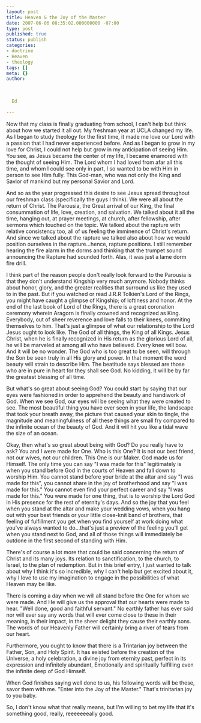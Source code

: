 ```yaml
---
layout: post
title: Heaven & the Joy of the Master
date: 2007-06-06 08:35:02.000000000 -07:00
type: post
published: true
status: publish
categories:
- doctrine
- Heaven
- theology
tags: []
meta: {}
author:
  
  
  
  Ed
  
---
```

<p>Now that my class is finally graduating from school, I can't help but think about how we started it all out.  My freshman year at UCLA changed my life.  As I began to study theology for the first time, it made me love our Lord with a passion that I had never experienced before.  And as I began to grow in my love for Christ, I could not help but grow in my anticipation of seeing Him.   You see, as Jesus became the center of my life, I became enamored with the thought of seeing Him.  The Lord whom I had loved from afar all this time, and whom I could see only in part, I so wanted to be with Him in person to see Him fully. This God-man, who was not only the King and Savior of mankind but my personal Savior and Lord.</p>
<p>And so as the year progressed this desire to see Jesus spread throughout our freshman class (specifically the guys I think).  We were all about the return of Christ.  The Parousia, the Great arrival of our King, the final consummation of life, love, creation, and salvation.  We talked about it all the time, hanging out, at prayer meetings, at church, after fellowship, after sermons which touched on the topic.  We talked about the rapture with relative consistency too, all of us feeling the imminence of Christ's return.  And since we talked about the rapture we talked also about how we would position ourselves in the rapture...hence, rapture positions.  I still remember hearing the fire alarm in the dorms and thinking that the trumpet sound announcing the Rapture had sounded forth.  Alas, it was just a lame dorm fire drill.</p>
<p>I think part of the reason people don't really look forward to the Parousia is that they don't understand Kingship very much anymore. Nobody thinks about honor, glory, and the greater realities that surround us like they used to in the past.  But if you watched or read J.R.R Tolkien's Lord of the Rings, you might have caught a glimpse of Kingship; of loftiness and honor.  At the end of the last book of Lord of the Rings, there is a great coronation ceremony wherein Aragorn is finally crowned and recognized as King.  Everybody, out of sheer reverence and love falls to their knees, commiting themselves to him.  That's just a glimpse of what our relationship to the Lord Jesus ought to look like.  The God of all things, the King of all Kings.  Jesus Christ, when he is finally recognized in His return as the glorious Lord of all, he will be marveled at among all who have believed.  Every knee will bow.  And it will be no wonder.  The God who is too great to be seen, will through the Son be seen truly in all His glory and power.  In that moment the word beauty will strain to describe Him.  The beatitude says blessed are those who are in pure in heart for they shall see God.  No kidding, it will be by far the greatest blessing of all time.</p>
<p>But what's so great about seeing God?  You could start by saying that our eyes were fashioned in order to apprehend the beauty and handiwork of God.  When we see God, our eyes will be seeing what they were created to see.  The most beautiful thing you have ever seen in your life, the landscape that took your breath away, the picture that caused your skin to tingle, the magnitude and meaningfulness of all these things are small fry compared to the infinite ocean of the beauty of God.  And it will hit you like a tidal wave the size of an ocean.</p>
<p>Okay, then what's so great about being with God?  Do you really have to ask?  You and I were made for One.  Who is this One? It is not our best friend, not our wives, not our children.  This One is our Maker.  God made us for Himself.  The only time you can say "I was made for this" legitimately is when you stand before God in the courts of Heaven and fall down to worship Him.  You cannot stand before your bride at the altar and say "I was made for this", you cannot share in the joy of brotherhood and say "I was made for this."  You cannot even find your perfect career and say "I was made for this."  You were made for one thing, that is to worship the Lord God in His presence for the rest of eternity's days.  And so the joy that you feel when you stand at the altar and make your wedding vows, when you hang out with your best friends or your little close-knit band of brothers, that feeling of fulfillment you get when you find yourself at work doing what you've always wanted to do...that's just a preview of the feeling you'll get when you stand next to God, and all of those things will immediately be outdone in the first second of standing with Him.</p>
<p>There's of course a lot more that could be said concerning the return of Christ and its many joys.  Its relation to sanctification, to the church, to Israel, to the plan of redemption.  But in this brief entry, I just wanted to talk about why I think it's so incredible, why I can't help but get excited about it, why I love to use my imagination to engage in the possibilities of what Heaven may be like.</p>
<p>There is coming a day when we will all stand before the One for whom we were made.  And He will give us the approval that our hearts were made to hear. "Well done, good and faithful servant."  No earthly father has ever said nor will ever say any words that will ever come close to these in their meaning, in their impact, in the sheer delight they cause their earthly sons.  The words of our Heavenly Father will certainly bring a river of tears from our heart.</p>
<p>Furthermore, you ought to know that there is a Trintarian joy between the Father, Son, and Holy Spirit.  It has existed before the creation of the Universe, a holy celebration, a divine joy from eternity past, perfect in its expression and infinitely abundant, Emotionally and spiritually fulfilling even the infinite deep of God Himself.</p>
<p>When God finishes saying well done to us, his following words will be these, savor them with me.  "Enter into the Joy of the Master."  That's trinitarian joy to you baby.</p>
<p>So, I don't know what that really means, but I'm willing to bet my life that it's something good, really, reeeeeeeally good.</p>
